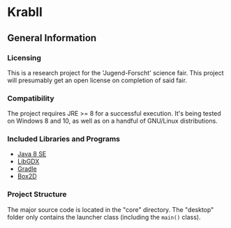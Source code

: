 # Krabll

## General Information

### Licensing

This is a research project for the 'Jugend-Forscht' science fair.
This project will presumably get an open license on completion of said fair.

### Compatibility

The project requires JRE >= 8 for a successful execution.
It's being tested on Windows 8 and 10, as well as on a handful of GNU/Linux distributions.

### Included Libraries and Programs

* [Java 8 SE](https://www.java.com/)
* [LibGDX](https://libgdx.badlogicgames.com/index.html)
* [Gradle](http://gradle.org/)
* [Box2D](http://box2d.org/)

### Project Structure

The major source code is located in the "core" directory.
The "desktop" folder only contains the launcher class (including the `main()` class).